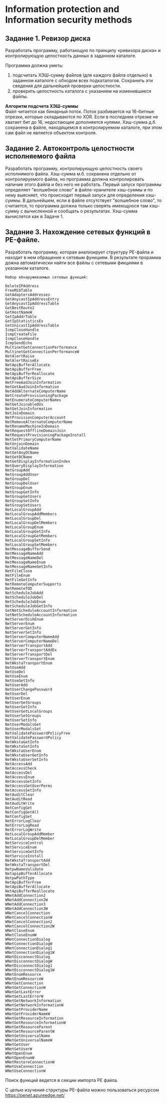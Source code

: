 # Information protection and Information security methods
## Задание 1. Ревизор диска
Разработать программу, работающую по принципу «ревизора диска» и контролирующую целостность данных в заданном каталоге.  

Программа должна уметь:
1. подсчитать ХЭШ-сумму файлов (для каждого файла отдельно) в заданном каталоге с обходом всех подкаталогов. Сохранить эти сведения для дальнейшей проверки целостности.
2. проверить целостность каталога с указанием на изменившиеся файлы.  

**Алгоритм подсчета ХЭШ-суммы**  
Файл читается как бинарный поток. Поток разбивается на 16-битные отрезки, которые складываются по XOR. Если в последнем отрезке не хватает бит до 16, недостающее дополняется нулями.
Хэш-сумма д.б. сохранена в файле, находящемся в контролируемом каталоге, при этом сам файл не является объектом контроля.

## Задание 2. Автоконтроль целостности исполняемого файла
Разработать программу, контролирующую целостность своего исполнимого файла.
Хэш-сумма м.б. сохранена отдельно от контролируемого файла, но программа должна контролировать наличие этого файла и без него не работать. Первый запуск программы определяет "волшебное слово" в файле-хранителе хэш-суммы и по нему выясняет, что происходит первый запуск для определения хэш-суммы. В дальнейшем, если в файле отсутствует "волшебное слово", то считается, то программа должна только сверять имеющуюся там хэш-сумму с вычисленной и сообщать о результатах.
Хэш-сумма вычислется как в Задаче 1.

## Задание 3. Нахождение сетевых функций в PE-файле.
Разработать программу, которая анализирует структуру PE-файла и находит в нем обращение к сетевым функциям. В результате прорамма дожна автоматически найти все файлы с сетевыми фикциями в указанном каталоге.

```
Набор обнаруживаемых сетевых функций:

DeleteIPAddress
FreeMibTable
GetAdaptersAddresses
GetAnycastIpAddressEntry
GetAnycastIpAddressTable
GetBestRoute2
GetHostNameW
GetIpAddrTable
GetIpStatisticsEx
GetUnicastIpAddressTable
IcmpCloseHandle
IcmpCreateFile
IcmpCloseHandle
IcmpSendEcho
MultinetGetConnectionPerformance
MultinetGetConnectionPerformanceW
NetAlertRaise
NetAlertRaiseEx
NetApiBufferAllocate
NetApiBufferFree
NetApiBufferReallocate
NetApiBufferSize
NetFreeAadJoinInformation
NetGetAadJoinInformation
NetAddAlternateComputerName
NetCreateProvisioningPackage
NetEnumerateComputerNames
NetGetJoinableOUs
NetGetJoinInformation
NetJoinDomain
NetProvisionComputerAccount
NetRemoveAlternateComputerName
NetRenameMachineInDomain
NetRequestOfflineDomainJoin
NetRequestProvisioningPackageInstall
NetSetPrimaryComputerName
NetUnjoinDomain
NetValidateName
NetGetAnyDCName
NetGetDCName
NetGetDisplayInformationIndex
NetQueryDisplayInformation
NetGroupAdd
NetGroupAddUser
NetGroupDel
NetGroupDelUser
NetGroupEnum
NetGroupGetInfo
NetGroupGetUsers
NetGroupSetInfo
NetGroupSetUsers
NetLocalGroupAdd
NetLocalGroupAddMembers
NetLocalGroupDel
NetLocalGroupDelMembers
NetLocalGroupEnum
NetLocalGroupGetInfo
NetLocalGroupGetMembers
NetLocalGroupSetInfo
NetLocalGroupSetMembers
NetMessageBufferSend
NetMessageNameAdd
NetMessageNameDel
NetMessageNameEnum
NetMessageNameGetInfo
NetFileClose
NetFileEnum
NetFileGetInfo
NetRemoteComputerSupports
NetRemoteTOD
NetScheduleJobAdd
NetScheduleJobDel
NetScheduleJobEnum
NetScheduleJobGetInfo
GetNetScheduleAccountInformation
SetNetScheduleAccountInformation
NetServerDiskEnum
NetServerEnum
NetServerGetInfo
NetServerSetInfo
NetServerComputerNameAdd
NetServerComputerNameDel
NetServerTransportAdd
NetServerTransportAddEx
NetServerTransportDel
NetServerTransportEnum
NetWkstaTransportEnum
NetUseAdd
NetUseDel
NetUseEnum
NetUseGetInfo
NetUserAdd
NetUserChangePassword
NetUserDel
NetUserEnum
NetUserGetGroups
NetUserGetInfo
NetUserGetLocalGroups
NetUserSetGroups
NetUserSetInfo
NetUserModalsGet
NetUserModalsSet
NetValidatePasswordPolicyFree
NetValidatePasswordPolicy
NetWkstaGetInfo
NetWkstaSetInfo
NetWkstaUserEnum
NetWkstaUserGetInfo
NetWkstaUserSetInfo
NetAccessAdd
NetAccessCheck
NetAccessDel
NetAccessEnum
NetAccessGetInfo
NetAccessGetUserPerms
NetAccessSetInfo
NetAuditClear
NetAuditRead
NetAuditWrite
NetConfigGet
NetConfigGetAll
NetConfigSet
NetErrorLogClear
NetErrorLogRead
NetErrorLogWrite
NetLocalGroupAddMember
NetLocalGroupDelMember
NetServiceControl
NetServiceEnum
NetServiceGetInfo
NetServiceInstall
NetWkstaTransportAdd
NetWkstaTransportDel
NetpwNameValidate
NetapipBufferAllocate
NetpwPathType
NetApiBufferFree
NetApiBufferAllocate
NetApiBufferReallocate
WNetAddConnection2
WNetAddConnection2W
WNetAddConnection3
WNetAddConnection3W
WNetCancelConnection
WNetCancelConnectionW
WNetCancelConnection2
WNetCancelConnection2W
WNetCloseEnum
WNetCloseEnumW
WNetConnectionDialog
WNetConnectionDialogW
WNetConnectionDialog1
WNetConnectionDialog1W
WNetDisconnectDialog
WNetDisconnectDialogW
WNetDisconnectDialog1
WNetDisconnectDialog1W
WNetEnumResource
WNetEnumResourceW
WNetGetConnection
WNetGetConnectionW
WNetGetLastError
WNetGetLastErrorW
WNetGetNetworkInformation
WNetGetNetworkInformationW
WNetGetProviderName
WNetGetProviderNameW
WNetGetResourceInformation
WNetGetResourceInformationW
WNetGetResourceParent
WNetGetResourceParentW
WNetGetUniversalName
WNetGetUniversalNameW
WNetGetUser
WNetGetUserW
WNetOpenEnum
WNetOpenEnumW
WNetRestoreConnectionW
WNetUseConnection
WNetUseConnectionW
```

Поиск функций ведется в секции импорта PE файла.

С целью изучения структуры PE-файла можно пользоваться ресурсом
https://penet.azureedge.net/